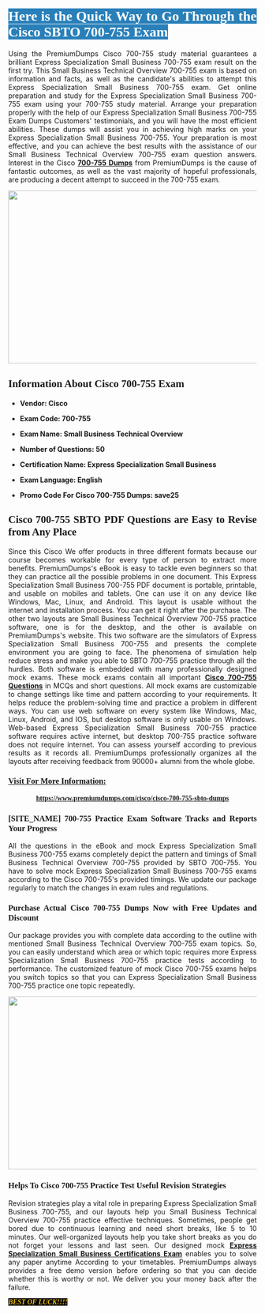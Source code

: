 <h1 style="text-align: justify;"><span style="color:#ffffff;"><span style="font-family:Georgia,serif;"><strong><span style="background-color:#2980b9;">Here is the Quick Way to Go Through the Cisco SBTO 700-755 Exam</span></strong></span></span></h1>

<p style="text-align: justify;">Using the PremiumDumps Cisco 700-755 study material guarantees a brilliant Express Specialization Small Business 700-755 exam result on the first try. This Small Business Technical Overview 700-755 exam is based on information and facts, as well as the candidate&#39;s abilities to attempt this Express Specialization Small Business 700-755 exam. Get online preparation and study for the Express Specialization Small Business 700-755 exam using your 700-755 study material. Arrange your preparation properly with the help of our Express Specialization Small Business 700-755 Exam Dumps Customers&#39; testimonials, and you will have the most efficient abilities. These dumps will assist you in achieving high marks on your Express Specialization Small Business 700-755. Your preparation is most effective, and you can achieve the best results with the assistance of our Small Business Technical Overview 700-755 exam question answers. Interest in the Cisco <a href="https://www.premiumdumps.com/cisco/cisco-700-755-sbto-dumps"><strong>700-755 </strong><b>Dumps</b></a> from PremiumDumps is the cause of fantastic outcomes, as well as the vast majority of hopeful professionals, are producing a decent attempt to succeed in the 700-755 exam.</p>

<p style="text-align: center;"><a href="https://www.premiumdumps.com/cisco/cisco-700-755-sbto-dumps"><img alt="" src="https://i.imgur.com/VJaqCPg.jpeg" style="width: 700px; height: 350px;" /></a></p>

<h2 style="text-align: justify;"><span style="font-family:Georgia,serif;"><strong>Information About Cisco 700-755 Exam</strong></span></h2>

<ul>
	<li>
	<p style="text-align: justify;"><b>Vendor: Cisco</b></p>
	</li>
	<li>
	<p style="text-align: justify;"><b>Exam Code: 700-755</b></p>
	</li>
	<li>
	<p style="text-align: justify;"><b>Exam Name: Small Business Technical Overview</b></p>
	</li>
	<li>
	<p style="text-align: justify;"><b>Number of Questions: 50</b></p>
	</li>
	<li>
	<p style="text-align: justify;"><b>Certification Name: Express Specialization Small Business</b></p>
	</li>
	<li>
	<p style="text-align: justify;"><b>Exam Language: English</b></p>
	</li>
	<li>
	<p style="text-align: justify;"><b>Promo Code For Cisco 700-755 Dumps: save25</b></p>
	</li>
</ul>

<h2 style="text-align: justify;"><span style="font-family:Georgia,serif;"><strong>Cisco 700-755 SBTO PDF Questions are Easy to Revise from Any Place</strong></span></h2>

<p style="text-align: justify;">Since this Cisco We offer products in three different formats because our course becomes workable for every type of person to extract more benefits. PremiumDumps&#39;s eBook is easy to tackle even beginners so that they can practice all the possible problems in one document. This Express Specialization Small Business 700-755 PDF document is portable, printable, and usable on mobiles and tablets. One can use it on any device like Windows, Mac, Linux, and Android. This layout is usable without the internet and installation process. You can get it right after the purchase. The other two layouts are Small Business Technical Overview 700-755 practice software, one is for the desktop, and the other is available on PremiumDumps&#39;s website. This two software are the simulators of Express Specialization Small Business 700-755 and presents the complete environment you are going to face. The phenomena of simulation help reduce stress and make you able to SBTO 700-755 practice through all the hurdles. Both software is embedded with many professionally designed mock exams. These mock exams contain all important <strong><a href="https://www.premiumdumps.com/cisco/cisco-700-755-sbto-dumps">Cisco 700-755 Questions</a></strong> in MCQs and short questions. All mock exams are customizable to change settings like time and pattern according to your requirements. It helps reduce the problem-solving time and practice a problem in different ways. You can use web software on every system like Windows, Mac, Linux, Android, and IOS, but desktop software is only usable on Windows. Web-based Express Specialization Small Business 700-755 practice software requires active internet, but desktop 700-755 practice software does not require internet. You can assess yourself according to previous results as it records all. PremiumDumps professionally organizes all the layouts after receiving feedback from 90000+ alumni from the whole globe.</p>

<h3><span style="font-family:Georgia,serif;"><strong><u>Visit For More Information:</u></strong></span></h3>

<p style="text-align: center;"><span style="font-size:14px;"><span style="font-family:Georgia,serif;"><strong><a href="https://www.premiumdumps.com/cisco/cisco-700-755-sbto-dumps">https://www.premiumdumps.com/cisco/cisco-700-755-sbto-dumps</a></strong></span></span></p>

<h3 style="text-align: justify;"><span style="font-family:Georgia,serif;"><strong><strong><strong>[SITE_NAME] 700-755 Practice Exam Software Tracks and Reports Your Progress</strong></strong></strong></span></h3>

<p style="text-align: justify;">All the questions in the eBook and mock Express Specialization Small Business 700-755 exams completely depict the pattern and timings of Small Business Technical Overview 700-755 provided by SBTO 700-755. You have to solve mock Express Specialization Small Business 700-755 exams according to the Cisco 700-755&#39;s provided timings. We update our package regularly to match the changes in exam rules and regulations.</p>

<h3 style="text-align: justify;"><span style="font-family:Georgia,serif;"><strong><strong><strong>Purchase Actual Cisco 700-755 Dumps Now with Free Updates and Discount</strong></strong></strong></span></h3>

<p style="text-align: justify;">Our package provides you with complete data according to the outline with mentioned Small Business Technical Overview 700-755 exam topics. So, you can easily understand which area or which topic requires more Express Specialization Small Business 700-755 practice tests according to performance. The customized feature of mock Cisco 700-755 exams helps you switch topics so that you can Express Specialization Small Business 700-755 practice one topic repeatedly.</p>

<p style="text-align: center;"><strong><a href="https://www.premiumdumps.com/cisco/cisco-700-755-sbto-dumps"><img alt="" src="https://i.imgur.com/F18GQwv.jpeg" style="width: 700px; height: 350px;" /></a></strong></p>

<h3 style="text-align: justify;"><span style="font-family:Georgia,serif;"><strong><strong><strong>Helps To Cisco 700-755 Practice Test Useful Revision Strategies</strong></strong></strong></span></h3>

<p style="text-align: justify;">Revision strategies play a vital role in preparing Express Specialization Small Business 700-755, and our layouts help you Small Business Technical Overview 700-755 practice effective techniques. Sometimes, people get bored due to continuous learning and need short breaks, like 5 to 10 minutes. Our well-organized layouts help you take short breaks as you do not forget your lessons and last seen. Our designed mock <strong><a href="https://www.premiumdumps.com/cisco/express-specialization-small-business-dumps">Express Specialization Small Business Certifications Exam</a></strong> enables you to solve any paper anytime According to your timetables. PremiumDumps always provides a free demo version before ordering so that you can decide whether this is worthy or not. We deliver you your money back after the failure.</p>

<p style="text-align: justify;"><span style="color:#f1c40f;"><strong><span style="font-family:Georgia,serif;"><span style="font-size:14px;"><em><strong><span style="background-color:#000000;">BEST OF LUCK!!!!</span></strong></em></span></span></strong></span></p>
